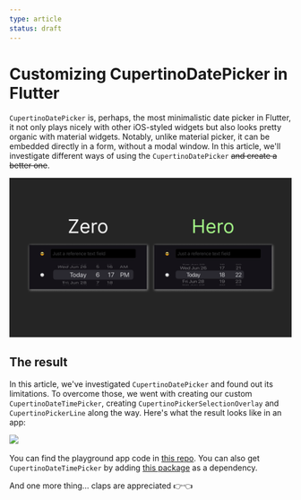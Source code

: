 ```yaml
---
type: article
status: draft
---
```


# Customizing CupertinoDatePicker in Flutter

`CupertinoDatePicker` is, perhaps, the most minimalistic date picker in Flutter, it not only plays nicely with other iOS-styled widgets but also looks pretty organic with material widgets. Notably, unlike material picker, it can be embedded directly in a form, without a modal window. In this article, we'll investigate different ways of using the `CupertinoDatePicker` ~~and create a better one~~.

![](custom-cupertino-thumb.png)

## The result 

In this article, we've investigated `CupertinoDatePicker` and found out its limitations. To overcome those, we went with creating our custom `CupertinoDateTimePicker`, creating `CupertinoPickerSelectionOverlay` and `CupertinoPickerLine` along the way. Here's what the result looks like in an app:

![](custom-cupertino-result.gif)

You can find the playground app code in [this repo](https://github.com/astorDev/horology). You can also get `CupertinoDateTimePicker` by adding [this package](https://pub.dev/packages/horology) as a dependency.

And one more thing... claps are appreciated 👉👈

